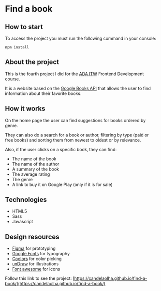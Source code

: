 # Find a book

## How to start

To access the project you must run the following command in your console:

`npm install`

## About the project

This is the fourth project I did for the [ADA ITW](https://adaitw.org/) Frontend Development course.

It is a website based on the [Google Books API](https://developers.google.com/books) that allows the user to find information about their favorite books.

## How it works

On the home page the user can find suggestions for books ordered by genre.

They can also do a search for a book or author, filtering by type (paid or free books) and sorting them from newest to oldest or by relevance.

Also, if the user clicks on a specific book, they can find:

- The name of the book
- The name of the author
- A summary of the book
- The average rating
- The genre
- A link to buy it on Google Play (only if it is for sale)

## Technologies

- HTML5
- Sass
- Javascript

## Design resources

- [Figma](https://www.figma.com/) for prototyping
- [Google Fonts](https://fonts.google.com/) for typography
- [Coolors](https://coolors.co/) for color picking
- [unDraw](https://undraw.co/illustrations) for illustrations
- [Font awesome](https://fontawesome.com/) for icons

Follow this link to see the project: [https://candelaolha.github.io/find-a-book/](https://candelaolha.github.io/find-a-book/)
